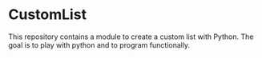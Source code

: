 # CustomList
This repository contains a module to create a custom list with Python. The goal is to play with python and to program functionally.
